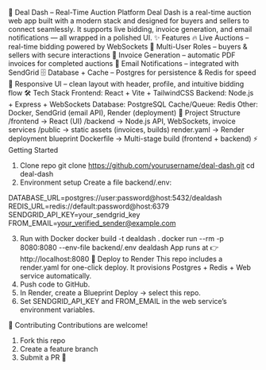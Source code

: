 🚀 Deal Dash – Real-Time Auction Platform
Deal Dash is a real-time auction web app built with a modern stack and designed for buyers and sellers to connect seamlessly. It supports live bidding, invoice generation, and email notifications — all wrapped in a polished UI.
✨ Features
🔥 Live Auctions – real-time bidding powered by WebSockets
👥 Multi-User Roles – buyers & sellers with secure interactions
📄 Invoice Generation – automatic PDF invoices for completed auctions
📧 Email Notifications – integrated with SendGrid
🗄 Database + Cache – Postgres for persistence & Redis for speed
🎨 Responsive UI – clean layout with header, profile, and intuitive bidding flow
🛠 Tech Stack
Frontend: React + Vite + TailwindCSS
Backend: Node.js + Express + WebSockets
Database: PostgreSQL
Cache/Queue: Redis
Other: Docker, SendGrid (email API), Render (deployment)
📂 Project Structure
/frontend   → React (UI)
/backend    → Node.js API, WebSockets, invoice services
/public     → static assets (invoices, builds)
render.yaml → Render deployment blueprint
Dockerfile  → Multi-stage build (frontend + backend)
⚡️ Getting Started
1. Clone repo
git clone https://github.com/yourusername/deal-dash.git
cd deal-dash
2. Environment setup
Create a file backend/.env:

DATABASE_URL=postgres://user:password@host:5432/dealdash
REDIS_URL=redis://default:password@host:6379
SENDGRID_API_KEY=your_sendgrid_key
FROM_EMAIL=your_verified_sender@example.com


3. Run with Docker
docker build -t dealdash .
docker run --rm -p 8080:8080 --env-file backend/.env dealdash
App runs at 👉 http://localhost:8080
🚀 Deploy to Render
This repo includes a render.yaml for one-click deploy. It provisions Postgres + Redis + Web service automatically.
1. Push code to GitHub.
2. In Render, create a Blueprint Deploy → select this repo.
3. Set SENDGRID_API_KEY and FROM_EMAIL in the web service’s environment variables.

🤝 Contributing
Contributions are welcome!
1. Fork this repo
2. Create a feature branch
3. Submit a PR 🚀

